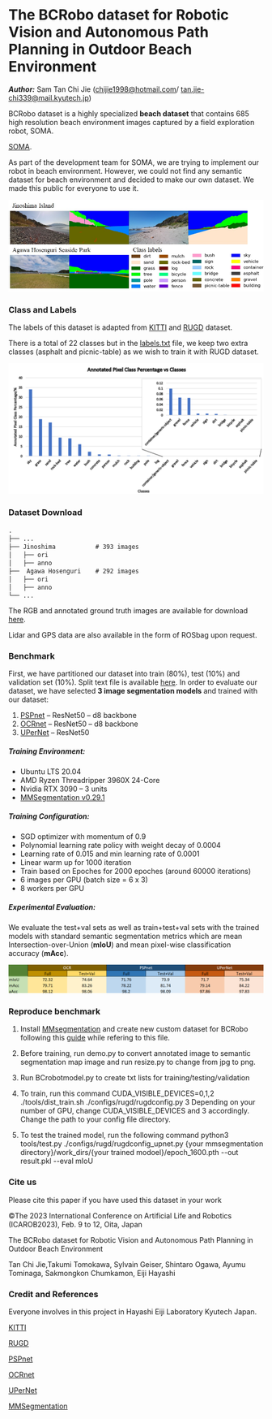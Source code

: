 # The BCRobo dataset for Robotic Vision and Autonomous Path Planning in Outdoor Beach Environment
***Author:*** Sam Tan Chi Jie (chijie1998@hotmail.com/ tan.jie-chi339@mail.kyutech.jp)

BCRobo dataset is a highly specialized **beach dataset** that contains 685 high resolution beach environment images captured by a field exploration robot, SOMA.

[SOMA](https://alife-robotics.co.jp/members2020/icarob/data/html/data/OS/OS23/OS23-5.pdf).

As part of the development team for SOMA, we are trying to implement our robot in beach environment. However, we could not find any semantic dataset for beach environment and decided to make our own dataset. We made this public for everyone to use it.


![alt text](images/preview.jpg)


### Class and Labels
The labels of this dataset is adapted from [KITTI](https://www.cvlibs.net/publications/Geiger2013IJRR.pdf) and [RUGD](http://rugd.vision/) dataset. 

There is a total of 22 classes but in the [labels.txt](docs/labels.txt) file, we keep two extra classes (asphalt and picnic-table) as we wish to train it with RUGD dataset.


![alt text](images/pixel_percentage.png)


### Dataset Download

    .
    ├── ...
    ├── Jinoshima           # 393 images
    │   ├── ori          
    │   ├── anno        
    ├──  Agawa Hosenguri    # 292 images
    │   ├── ori          
    │   ├── anno        
    └── ...
    
The RGB and annotated ground truth images are available for download [here](https://drive.google.com/drive/folders/1SKHQY3v3CCEncz6IfXQfFmhwAAZ1S_fJ?usp=sharing).

Lidar and GPS data are also available in the form of ROSbag upon request.

### Benchmark
First, we have partitioned our dataset into train (80%), test (10%) and validation set (10%). Split text file is available [here](docs/splits).
In order to evaluate our dataset, we have selected **3 image segmentation models** and trained with our dataset:

1. [PSPnet](https://arxiv.org/pdf/1612.01105.pdf)   – ResNet50 – d8 backbone
2. [OCRnet](https://arxiv.org/pdf/1909.11065.pdf)   – ResNet50 – d8 backbone
3. [UPerNet](https://arxiv.org/pdf/1807.10221.pdf)  – ResNet50

##### Training Environment:
-	Ubuntu LTS 20.04
-	AMD Ryzen Threadripper 3960X 24-Core
-	Nvidia RTX 3090 – 3 units
-	[MMSegmentation v0.29.1](https://github.com/open-mmlab/mmsegmentation)

##### Training Configuration:
- SGD optimizer with momentum of 0.9
- Polynomial learning rate policy with weight decay of 0.0004
- Learning rate of 0.015 and min learning rate of 0.0001
- Linear warm up for 1000 iteration
- Train based on Epoches for 2000 epoches (around 60000 iterations)
- 6 images per GPU (batch size = 6 x 3)
- 8 workers per GPU

##### Experimental Evaluation:

We evaluate the test+val sets as well as train+test+val sets with the trained models with standard semantic segmentation metrics which are mean Intersection-over-Union (**mIoU**) and mean pixel-wise classification accuracy (**mAcc**). 


![alt text](images/result.png)


### Reproduce benchmark
1. Install [MMsegmentation](https://github.com/open-mmlab/mmsegmentation) and create new custom dataset for BCRobo following this [guide](https://mmsegmentation.readthedocs.io/en/latest/tutorials/customize_datasets.html) while refering to this file.

2. Before training, run demo.py to convert annotated image to semantic segmentation map image and run resize.py to change from jpg to png.

3. Run BCrobotmodel.py to create txt lists for training/testing/validation

4. To train, run this command CUDA_VISIBLE_DEVICES=0,1,2 ./tools/dist_train.sh ./configs/rugd/rugdconfig.py 3 
    Depending on your number of GPU, change CUDA_VISIBLE_DEVICES and 3 accordingly. Change the path to your config file directory. 
    
5. To test the trained model,  run the following command python3 tools/test.py ./configs/rugd/rugdconfig_upnet.py {your mmsegmentation directory}/work_dirs/{your trained modoel}/epoch_1600.pth --out result.pkl --eval mIoU

### Cite us
Please cite this paper if you have used this dataset in your work

©The 2023 International Conference on Artificial Life and Robotics (ICAROB2023), Feb. 9 to 12, Oita, Japan

The BCRobo dataset for Robotic Vision and Autonomous Path Planning in Outdoor Beach Environment

Tan Chi Jie,Takumi Tomokawa, Sylvain Geiser, Shintaro Ogawa, Ayumu Tominaga, Sakmongkon Chumkamon, Eiji Hayashi

### Credit and References

Everyone involves in this project in Hayashi Eiji Laboratory Kyutech Japan.

[KITTI](https://www.cvlibs.net/publications/Geiger2013IJRR.pdf) 

[RUGD](http://rugd.vision/)

[PSPnet](https://arxiv.org/pdf/1612.01105.pdf)   

[OCRnet](https://arxiv.org/pdf/1909.11065.pdf)   

[UPerNet](https://arxiv.org/pdf/1807.10221.pdf)  

[MMSegmentation](https://github.com/open-mmlab/mmsegmentation)
